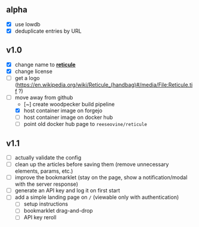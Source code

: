 ## alpha
- [x] use lowdb
- [x] deduplicate entries by URL

## v1.0
- [x] change name to [**reticule**](https://en.wikipedia.org/wiki/Reticule_(handbag))
- [x] change license
- [ ] get a logo (https://en.wikipedia.org/wiki/Reticule_(handbag)#/media/File:Reticule.tif ?)
- [ ] move away from github
  - [~] create woodpecker build pipeline
  - [x] host container image on forgejo
  - [ ] host container image on docker hub
  - [ ] point old docker hub page to `reeseovine/reticule`

## v1.1
- [ ] actually validate the config
- [ ] clean up the articles before saving them (remove unnecessary elements, params, etc.)
- [ ] improve the bookmarklet (stay on the page, show a notification/modal with the server response)
- [ ] generate an API key and log it on first start
- [ ] add a simple landing page on `/` (viewable only with authentication)
  - [ ] setup instructions
  - [ ] bookmarklet drag-and-drop
  - [ ] API key reroll
